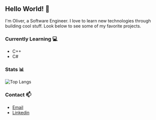 ## Hello World! :wave:
I'm Oliver, a Software Engineer. I love to learn new technologies through building cool stuff. Look below to see some of my favorite projects.

### Currently Learning :computer:
- C++
- C#

### Stats :bar_chart:

![Top Langs](https://github-readme-stats.vercel.app/api/top-langs/?username=OliverMKing&hide=css&layout=compact)

### Contact :mailbox:
- [Email](mailto:oking3@uncc.edu)
- [Linkedin](https://www.linkedin.com/in/oliver-merkley-king/)
